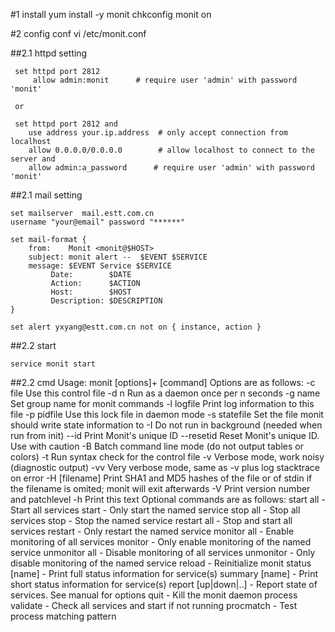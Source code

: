 #1 install
     yum install -y monit
     chkconfig monit on
     
#2 config conf
    vi /etc/monit.conf

##2.1 httpd setting

     set httpd port 2812
         allow admin:monit      # require user 'admin' with password 'monit'
    
     or

     set httpd port 2812 and
        use address your.ip.address  # only accept connection from localhost
        allow 0.0.0.0/0.0.0.0        # allow localhost to connect to the server and
        allow admin:a_password      # require user 'admin' with password 'monit'

##2.1 mail setting

    set mailserver  mail.estt.com.cn
    username "your@email" password "******"

    set mail-format {
        from:    Monit <monit@$HOST>
        subject: monit alert --  $EVENT $SERVICE
        message: $EVENT Service $SERVICE
             Date:        $DATE
             Action:      $ACTION
             Host:        $HOST
             Description: $DESCRIPTION
    }

    set alert yxyang@estt.com.cn not on { instance, action }

##2.2 start

    service monit start
    
##2.2 cmd
    Usage: monit [options]+ [command]
    Options are as follows:
     -c file       Use this control file
     -d n          Run as a daemon once per n seconds
     -g name       Set group name for monit commands
     -l logfile    Print log information to this file
     -p pidfile    Use this lock file in daemon mode
     -s statefile  Set the file monit should write state information to
     -I            Do not run in background (needed when run from init)
     --id          Print Monit's unique ID
     --resetid     Reset Monit's unique ID. Use with caution
     -B            Batch command line mode (do not output tables or colors)
     -t            Run syntax check for the control file
     -v            Verbose mode, work noisy (diagnostic output)
     -vv           Very verbose mode, same as -v plus log stacktrace on error
     -H [filename] Print SHA1 and MD5 hashes of the file or of stdin if the
                   filename is omited; monit will exit afterwards
     -V            Print version number and patchlevel
     -h            Print this text
    Optional commands are as follows:
     start all             - Start all services
     start <name>          - Only start the named service
     stop all              - Stop all services
     stop <name>           - Stop the named service
     restart all           - Stop and start all services
     restart <name>        - Only restart the named service
     monitor all           - Enable monitoring of all services
     monitor <name>        - Only enable monitoring of the named service
     unmonitor all         - Disable monitoring of all services
     unmonitor <name>      - Only disable monitoring of the named service
     reload                - Reinitialize monit
     status [name]         - Print full status information for service(s)
     summary [name]        - Print short status information for service(s)
     report [up|down|..]   - Report state of services. See manual for options
     quit                  - Kill the monit daemon process
     validate              - Check all services and start if not running
     procmatch <pattern>   - Test process matching pattern
